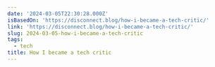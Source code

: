 ```yaml
---
date: '2024-03-05T22:30:28.000Z'
isBasedOn: 'https://disconnect.blog/how-i-became-a-tech-critic/'
link: 'https://disconnect.blog/how-i-became-a-tech-critic/'
slug: 2024-03-05-how-i-became-a-tech-critic
tags:
  - tech
title: How I became a tech critic
---
```



